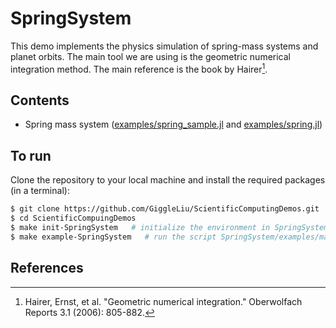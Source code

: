 # SpringSystem

This demo implements the physics simulation of spring-mass systems and planet orbits. The main tool we are using is the geometric numerical integration method. The main reference is the book by Hairer[^Hairer2006].

## Contents
- Spring mass system ([examples/spring_sample.jl](examples/spring_sample.jl) and [examples/spring.jl](examples/spring.jl))

## To run

Clone the repository to your local machine and install the required packages (in a terminal):

```bash
$ git clone https://github.com/GiggleLiu/ScientificComputingDemos.git
$ cd ScientificCompuingDemos
$ make init-SpringSystem   # initialize the environment in SpringSystem and SpringSystem/examples
$ make example-SpringSystem   # run the script SpringSystem/examples/main.jl
```

## References
[^Hairer2006]: Hairer, Ernst, et al. "Geometric numerical integration." Oberwolfach Reports 3.1 (2006): 805-882.
